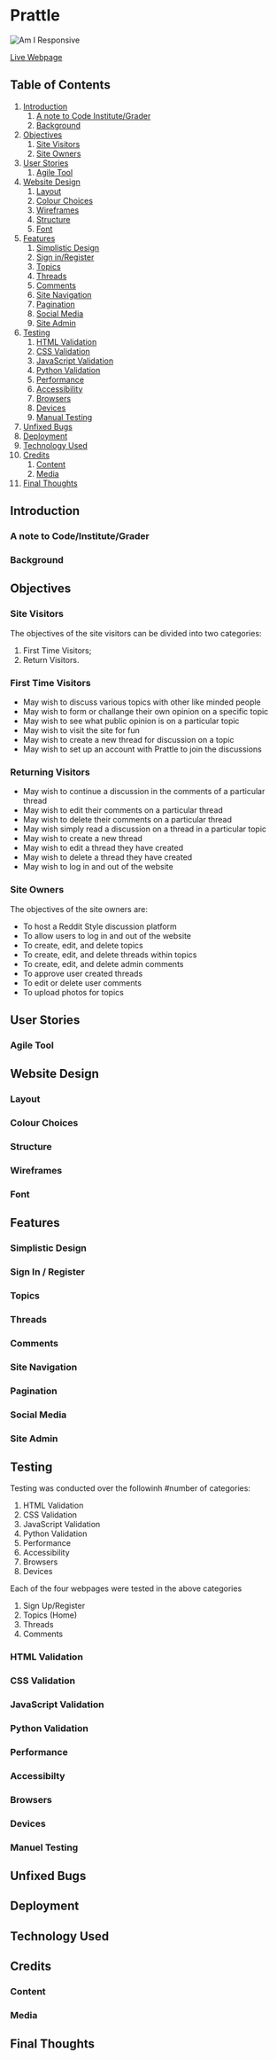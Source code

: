 # Prattle

![Am I Responsive](#)

[Live Webpage](#)

## Table of Contents

1. [Introduction](#introduction)
    1. [A note to Code Institute/Grader](#a-note)
    2. [Background](#background)
2. [Objectives](#objectives)
    1. [Site Visitors](#site-visitors)
    2. [Site Owners](#site-owners)
3. [User Stories](#user-stories)
    1. [Agile Tool](#agile-tool)
4. [Website Design](#website-design)
    1. [Layout](#layout)
    2. [Colour Choices](#colour-choices)
    3. [Wireframes](#wireframes)
    4. [Structure](#structure)
    5. [Font](#font)
5. [Features](#features)
    1. [Simplistic Design](#simplistic-design)
    2. [Sign in/Register](#sign-up-register)
    3. [Topics](#topics)
    4. [Threads](#threads)
    5. [Comments](#comments)
    6. [Site Navigation](#site-navigation)
    7. [Pagination](#pagination)
    8. [Social Media](#social-media)
    9. [Site Admin](#site-admin)
6. [Testing](#testing)
    1. [HTML Validation](#html-validation)
    2. [CSS Validation](#css-validation)
    3. [JavaScript Validation](#javascript-validation)
    4. [Python Validation](#python-validation)
    5. [Performance](#performance)
    6. [Accessibility](#accessibility)
    7. [Browsers](#browsers)
    8. [Devices](#devices)
    9. [Manual Testing](#manual-testing)
7. [Unfixed Bugs](#unfixed-bugs)
8. [Deployment](#deployment)
9. [Technology Used](#technology-used)
10. [Credits](#credits)
    1. [Content](#content)
    2. [Media](#media)
11. [Final Thoughts](#final-thoughts)

## Introduction

### A note to Code/Institute/Grader

### Background

## Objectives

### Site Visitors
The objectives of the site visitors can be divided into two categories:
1. First Time Visitors;
2. Return Visitors.

### First Time Visitors
- May wish to discuss various topics with other like minded people
- May wish to form or challange their own opinion on a specific topic
- May wish to see what public opinion is on a particular topic
- May wish to visit the site for fun
- May wish to create a new thread for discussion on a topic
- May wish to set up an account with Prattle to join the discussions

### Returning Visitors
- May wish to continue a discussion in the comments of a particular thread
- May wish to edit their comments on a particular thread
- May wish to delete their comments on a particular thread
- May wish simply read a discussion on a thread in a particular topic
- May wish to create a new thread
- May wish to edit a thread they have created
- May wish to delete a thread they have created
- May wish to log in and out of the website

### Site Owners
The objectives of the site owners are:
- To host a Reddit Style discussion platform
- To allow users to log in and out of the website
- To create, edit, and delete topics
- To create, edit, and delete threads within topics
- To create, edit, and delete admin comments
- To approve user created threads
- To edit or delete user comments
- To upload photos for topics

## User Stories

### Agile Tool

## Website Design

### Layout

### Colour Choices

### Structure

### Wireframes

### Font

## Features

### Simplistic Design

### Sign In / Register

### Topics

### Threads

### Comments

### Site Navigation

### Pagination

### Social Media

### Site Admin

## Testing

Testing was conducted over the followinh #number of categories:
1. HTML Validation
2. CSS Validation
3. JavaScript Validation
4. Python Validation
4. Performance
5. Accessibility
6. Browsers
7. Devices

Each of the four webpages were tested in the above categories

1. Sign Up/Register
2. Topics (Home)
3. Threads
4. Comments

### HTML Validation

### CSS Validation

### JavaScript Validation

### Python Validation

### Performance

### Accessibilty

### Browsers

### Devices

### Manuel Testing

## Unfixed Bugs

## Deployment

## Technology Used

## Credits

### Content

### Media

## Final Thoughts



